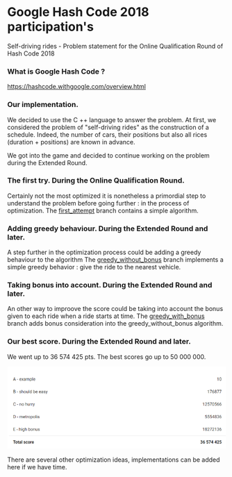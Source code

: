# Google Hash Code 2018 participation's 
Self-driving rides - Problem statement for the Online Qualification Round of Hash Code 2018

### What is Google Hash Code ? 
https://hashcode.withgoogle.com/overview.html

### Our implementation.
We decided to use the C ++ language to answer the problem. 
At first, we considered the problem of "self-driving rides" as the construction of a schedule.
Indeed, the number of cars, their positions but also all rices (duration + positions) are known in advance.

We got into the game and decided to continue working on the problem during the Extended Round.

### The first try. During the Online Qualification Round.
Certainly not the most optimized it is nonetheless a primordial step to understand the problem before going further : in the process of optimization.
The [first_attempt](https://github.com/LDevi/GoogleHashCode2018/tree/first_attempt) branch contains a simple algorithm.

### Adding greedy behaviour. During the Extended Round and later.
A step further in the optimization process could be adding a greedy behaviour to the algorithm
The [greedy_without_bonus](https://github.com/LDevi/GoogleHashCode2018/tree/greedy_without_bonus) branch implements a simple greedy behavior : give the ride to the nearest vehicle.
 

### Taking bonus into account. During the Extended Round and later.
An other way to improove the score could be taking into account the bonus given to each ride when a ride starts at time.
The [greedy_with_bonus](https://github.com/LDevi/GoogleHashCode2018/tree/greedy_with_bonus) branch adds bonus consideration into the greedy_without_bonus algorithm.
 

### Our best score. During the Extended Round and later.
We went up to 36 574 425 pts. The best scores go up to 50 000 000.

![score](https://raw.githubusercontent.com/LDevi/GoogleHashCode2018/master/res/score/best_score.PNG)

There are several other optimization ideas, implementations can be added here if we have time.
